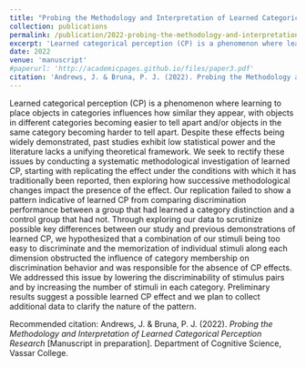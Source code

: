 ```yaml
---
title: "Probing the Methodology and Interpretation of Learned Categorical Perception Research"
collection: publications
permalink: /publication/2022-probing-the-methodology-and-interpretation-of-learned-categorical-perception-research
excerpt: 'Learned categorical perception (CP) is a phenomenon where learning to place objects in categories influences how similar they appear, with objects in different categories becoming easier to tell apart and/or objects in the same category becoming harder to tell apart. Despite these effects being widely demonstrated, past studies exhibit low statistical power and the literature lacks a unifying theoretical framework. We seek to rectify these issues by conducting a systematic methodological investigation of learned CP, starting with replicating the effect under the conditions with which it has traditionally been reported, then exploring how successive methodological changes impact the presence of the effect. Our replication failed to show a pattern indicative of learned CP from comparing discrimination performance between a group that had learned a category distinction and a control group that had not. Through exploring our data to scrutinize possible key differences between our study and previous demonstrations of learned CP, we hypothesized that a combination of our stimuli being too easy to discriminate and the memorization of individual stimuli along each dimension obstructed the influence of category membership on discrimination behavior and was responsible for the absence of CP effects. We addressed this issue by lowering the discriminability of stimulus pairs and by increasing the number of stimuli in each category. Preliminary results suggest a possible learned CP effect and we plan to collect additional data to clarify the nature of the pattern'
date: 2022
venue: 'manuscript'
#paperurl: 'http://academicpages.github.io/files/paper3.pdf'
citation: 'Andrews, J. & Bruna, P. J. (2022). Probing the Methodology and Interpretation of Learned Categorical Perception Research [Manuscript in preparation]. Department of Cognitive Science, Vassar College.'
---
```

Learned categorical perception (CP) is a phenomenon where learning to place objects in categories influences how similar they appear, with objects in different categories becoming easier to tell apart and/or objects in the same category becoming harder to tell apart. Despite these effects being widely demonstrated, past studies exhibit low statistical power and the literature lacks a unifying theoretical framework. We seek to rectify these issues by conducting a systematic methodological investigation of learned CP, starting with replicating the effect under the conditions with which it has traditionally been reported, then exploring how successive methodological changes impact the presence of the effect. Our replication failed to show a pattern indicative of learned CP from comparing discrimination performance between a group that had learned a category distinction and a control group that had not. Through exploring our data to scrutinize possible key differences between our study and previous demonstrations of learned CP, we hypothesized that a combination of our stimuli being too easy to discriminate and the memorization of individual stimuli along each dimension obstructed the influence of category membership on discrimination behavior and was responsible for the absence of CP effects. We addressed this issue by lowering the discriminability of stimulus pairs and by increasing the number of stimuli in each category. Preliminary results suggest a possible learned CP effect and we plan to collect additional data to clarify the nature of the pattern.

Recommended citation: Andrews, J. & Bruna, P. J. (2022). *Probing the Methodology and Interpretation of Learned Categorical 
Perception Research* [Manuscript in preparation]. Department of Cognitive Science, Vassar College.
